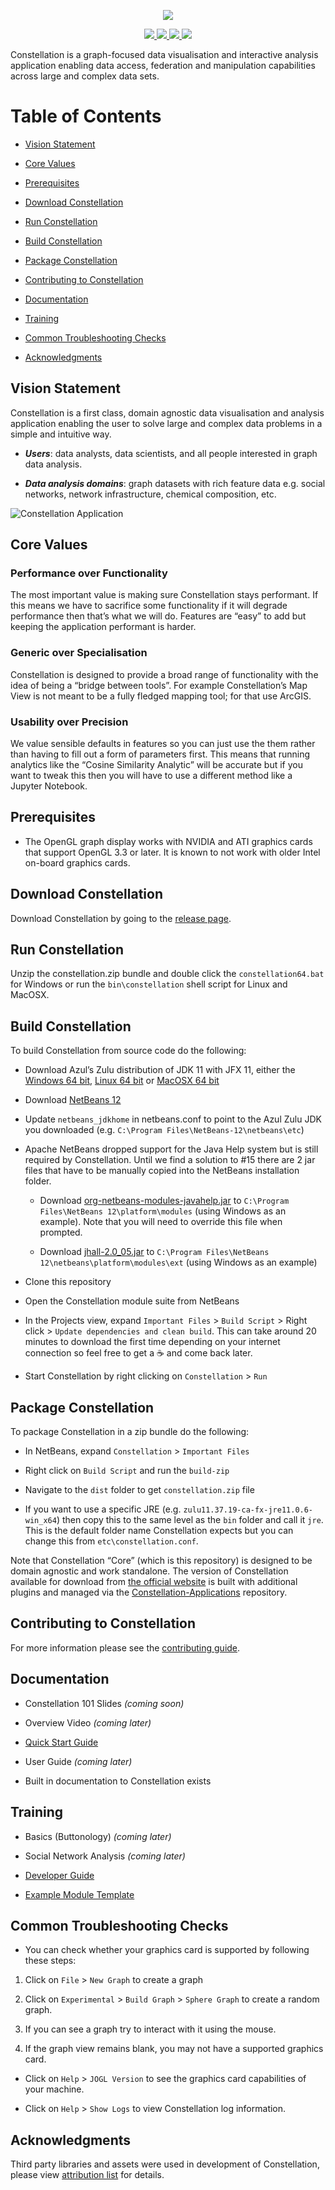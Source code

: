 <p align="center">
<img src="./docs/constellation-logo.png"/>
</p>
<p align="center">
<a href="https://travis-ci.com/constellation-app/constellation" alt="travis-ci">
<img src="https://travis-ci.com/constellation-app/constellation.svg?branch=master"/>
</a>
<!--  <a href="https://sonarcloud.io/dashboard?id=constellation-app_constellation" alt="Quality Gate Status">
    <img src="https://sonarcloud.io/api/project_badges/measure?project=constellation-app_constellation&metric=alert_status"/>
  </a>    -->
<a href="https://github.com/constellation-app/constellation/releases" alt="Release downloads">
<img src="https://img.shields.io/github/downloads/constellation-app/constellation/total.svg"/>
<a href="https://github.com/constellation-app/constellation/blob/master/CONTRIBUTING.md" alt="contributions welcome">
<img src="https://img.shields.io/badge/contributions-welcome-brightgreen.svg"/>
</a>
<a href="https://github.com/constellation-app/constellation/blob/master/LICENSE" alt="license">
<img src="https://img.shields.io/github/license/constellation-app/constellation.svg"/>
</a>
</p>

Constellation is a graph-focused data visualisation and interactive
analysis application enabling data access, federation and manipulation
capabilities across large and complex data sets.

# Table of Contents

-   [Vision Statement](#vision-statement)

-   [Core Values](#core-values)

-   [Prerequisites](#prerequisites)

-   [Download Constellation](#download-constellation)

-   [Run Constellation](#run-constellation)

-   [Build Constellation](#build-constellation)

-   [Package Constellation](#package-constellation)

-   [Contributing to Constellation](#contributing-to-constellation)

-   [Documentation](#documentation)

-   [Training](#training)

-   [Common Troubleshooting Checks](#common-troubleshooting-checks)

-   [Acknowledgments](#acknowledgments)

## Vision Statement

Constellation is a first class, domain agnostic data visualisation and
analysis application enabling the user to solve large and complex data
problems in a simple and intuitive way.

-   ***Users***: data analysts, data scientists, and all people
    interested in graph data analysis.

-   ***Data analysis domains***: graph datasets with rich feature data
    e.g. social networks, network infrastructure, chemical composition,
    etc.

![Constellation Application](docs/screenshot.png)

## Core Values

### Performance over Functionality

The most important value is making sure Constellation stays performant.
If this means we have to sacrifice some functionality if it will degrade
performance then that’s what we will do. Features are “easy” to add but
keeping the application performant is harder.

### Generic over Specialisation

Constellation is designed to provide a broad range of functionality with
the idea of being a “bridge between tools”. For example Constellation’s
Map View is not meant to be a fully fledged mapping tool; for that use
ArcGIS.

### Usability over Precision

We value sensible defaults in features so you can just use the them
rather than having to fill out a form of parameters first. This means
that running analytics like the “Cosine Similarity Analytic” will be
accurate but if you want to tweak this then you will have to use a
different method like a Jupyter Notebook.

## Prerequisites

-   The OpenGL graph display works with NVIDIA and ATI graphics cards
    that support OpenGL 3.3 or later. It is known to not work with older
    Intel on-board graphics cards.

## Download Constellation

Download Constellation by going to the [release
page](https://github.com/constellation-app/constellation/releases).

## Run Constellation

Unzip the constellation.zip bundle and double click the
`constellation64.bat` for Windows or run the `bin\constellation` shell
script for Linux and MacOSX.

## Build Constellation

To build Constellation from source code do the following:

-   Download Azul’s Zulu distribution of JDK 11 with JFX 11, either the
    [Windows 64
    bit](https://cdn.azul.com/zulu/bin/zulu11.37.19-ca-fx-jdk11.0.6-win_x64.zip),
    [Linux 64
    bit](https://cdn.azul.com/zulu/bin/zulu11.37.19-ca-fx-jdk11.0.6-linux_x64.tar.gz)
    or [MacOSX 64
    bit](https://cdn.azul.com/zulu/bin/zulu11.37.19-ca-fx-jdk11.0.6-macosx_x64.tar.gz)

-   Download [NetBeans
    12](https://netbeans.apache.org/download/nb120/nb120.html)

-   Update `netbeans_jdkhome` in netbeans.conf to point to the Azul Zulu
    JDK you downloaded
    (e.g. `C:\Program Files\NetBeans-12\netbeans\etc`)

-   Apache NetBeans dropped support for the Java Help system but is
    still required by Constellation. Until we find a solution to \#15
    there are 2 jar files that have to be manually copied into the
    NetBeans installation folder.

    -   Download
        [org-netbeans-modules-javahelp.jar](https://github.com/constellation-app/third-party-dependencies/blob/master/NetBeans%20Help/org-netbeans-modules-javahelp.jar?raw=true)
        to `C:\Program Files\NetBeans 12\platform\modules` (using
        Windows as an example). Note that you will need to override this
        file when prompted.

    -   Download
        [jhall-2.0\_05.jar](https://github.com/constellation-app/third-party-dependencies/blob/master/NetBeans%20Help/jhall-2.0_05.jar?raw=true)
        to `C:\Program Files\NetBeans 12\netbeans\platform\modules\ext`
        (using Windows as an example)

-   Clone this repository

-   Open the Constellation module suite from NetBeans

-   In the Projects view, expand `Important Files` &gt;
    `Build Script` &gt; Right click &gt;
    `Update dependencies and clean build`. This can take around 20
    minutes to download the first time depending on your internet
    connection so feel free to get a :coffee: and come back later.

-   Start Constellation by right clicking on `Constellation` &gt; `Run`

## Package Constellation

To package Constellation in a zip bundle do the following:

-   In NetBeans, expand `Constellation` &gt; `Important Files`

-   Right click on `Build Script` and run the `build-zip`

-   Navigate to the `dist` folder to get `constellation.zip` file

-   If you want to use a specific JRE
    (e.g. `zulu11.37.19-ca-fx-jre11.0.6-win_x64`) then copy this to the
    same level as the `bin` folder and call it `jre`. This is the
    default folder name Constellation expects but you can change this
    from `etc\constellation.conf`.

Note that Constellation “Core” (which is this repository) is designed to
be domain agnostic and work standalone. The version of Constellation
available for download from [the official
website](https://constellation-app.com) is built with additional plugins
and managed via the
[Constellation-Applications](https://github.com/constellation-app/constellation-applications)
repository.

## Contributing to Constellation

For more information please see the [contributing
guide](CONTRIBUTING.md).

## Documentation

-   Constellation 101 Slides *(coming soon)*

-   Overview Video *(coming later)*

-   [Quick Start Guide](docs/Constellation_Quick_Start_Guide.pdf)

-   User Guide *(coming later)*

-   Built in documentation to Constellation exists

## Training

-   Basics (Buttonology) *(coming later)*

-   Social Network Analysis *(coming later)*

-   [Developer
    Guide](https://github.com/constellation-app/constellation-training/tree/master/Developer%20Training)

-   [Example Module
    Template](https://github.com/constellation-app/constellation-module-example)

## Common Troubleshooting Checks

-   You can check whether your graphics card is supported by following
    these steps:

1.  Click on `File` &gt; `New Graph` to create a graph

2.  Click on `Experimental` &gt; `Build Graph` &gt; `Sphere Graph` to
    create a random graph.

3.  If you can see a graph try to interact with it using the mouse.

4.  If the graph view remains blank, you may not have a supported
    graphics card.

-   Click on `Help` &gt; `JOGL Version` to see the graphics card
    capabilities of your machine.

-   Click on `Help` &gt; `Show Logs` to view Constellation log
    information.

## Acknowledgments

Third party libraries and assets were used in development of
Constellation, please view [attribution list](ATTRIBUTION.md) for
details.
